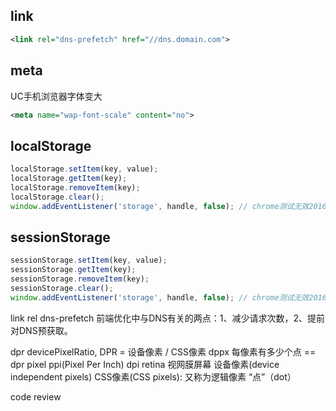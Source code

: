 ## link

```xml
<link rel="dns-prefetch" href="//dns.domain.com">

```

## meta

UC手机浏览器字体变大

```xml
<meta name="wap-font-scale" content="no">
```


## localStorage

```js
localStorage.setItem(key, value);
localStorage.getItem(key);
localStorage.removeItem(key);
localStorage.clear();
window.addEventListener('storage', handle, false); // chrome测试无效20160801
```

## sessionStorage

```js
sessionStorage.setItem(key, value);
sessionStorage.getItem(key);
sessionStorage.removeItem(key);
sessionStorage.clear();
window.addEventListener('storage', handle, false); // chrome测试无效20160801
```


link
  rel
    dns-prefetch
      前端优化中与DNS有关的两点：1、减少请求次数，2、提前对DNS预获取。

dpr devicePixelRatio, DPR = 设备像素 / CSS像素
  dppx 每像素有多少个点 == dpr
  pixel
  ppi(Pixel Per Inch)
  dpi
  retina 视网膜屏幕
  设备像素(device independent pixels)
  CSS像素(CSS pixels): 又称为逻辑像素
  “点”（dot）



code review

















